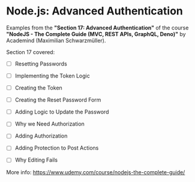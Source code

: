 # Node.js: Advanced Authentication

Examples from the **"Section 17: Advanced Authentication"** of the course **"NodeJS - The Complete Guide (MVC, REST APIs, GraphQL, Deno)"** by Academind (Maximilian Schwarzmüller).

Section 17 covered:

- [ ] Resetting Passwords
- [ ] Implementing the Token Logic
- [ ] Creating the Token
- [ ] Creating the Reset Password Form
- [ ] Adding Logic to Update the Password
- [ ] Why we Need Authorization
- [ ] Adding Authorization
- [ ] Adding Protection to Post Actions
- [ ] Why Editing Fails



More info: https://www.udemy.com/course/nodejs-the-complete-guide/
